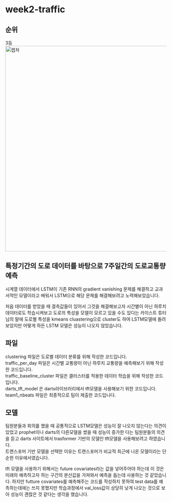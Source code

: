 # week2-traffic
## 순위
3등
<img width="642" alt="캡처" src="https://user-images.githubusercontent.com/82801470/156574834-2afe8f5b-d3f7-435a-883a-f8465b6a53ef.PNG">

## 특정기간의 도로 데이터를 바탕으로 7주일간의 도로교통량 예측
시계열 데이터에서 LSTM이 기존 RNN의 gradient vanishing 문제를 해결하고 교과서적인 모델이라고 배워서 
LSTM으로 해당 문제를 해결해보려고 노력해보았습니다.     

처음 데이터를 받았을 때 결측값들이 있어서 그것을 해결해보고자
시간별이 아닌 하루치 데이터로도 학습시켜보고 도로의 특성을 모델이 모르고 있을 수도 있다는 카이스트 튜터님의 말에
도로별 특성을 kmeans cluastering으로 cluster도 하여 LSTM모델에 돌려보았지만 어떻게 하든 LSTM 모델은 성능이 나오지 않았습니다.
## 파일
clustering 파일은 도로별 데이터 분류를 위해 작성한 코드입니다.    
traffic_per_day 파일은 시간별 교통량이 아닌 하루치 교통량을 예측해보기 위해 작성한 코드입니다.    
traffic_baseline_cluster 파일은 클러스터를 적용한 데이터 학습을 위해 작성한 코드입니다.  
darts_tft_model 은 darts라이브러리에서 tft모델을 사용해보기 위한 코드입니다.  
team1_nbeats 파일은 최종적으로 팀이 제출한 코드입니다.  
## 모델

팀원분들과 회의를 했을 때 공통적으로 LSTM모델은 성능이 잘 나오지 않는다는 의견이 있었고 prophet이나 darts의 다른모델을 썼을 때
성능이 증가한 다는 팀원분들의 의견을 듣고 darts 사이트에서 trasformer 기반의 모델인 tft모델을 사용해보려고 하였습니다.  
트랜스포머 기반 모델을 선택한 이유는 트랜스포머가 비교적 최근에 나온 모델이라는 단순한 이유에서였습니다.

tft 모델을 사용하기 위해서는 future covariates라는 값을 넣어주어야 하는데 이 것은 미래의 예측하고자 하는 구간의 분산값을 가져와서 예측을 돕는데
사용하는 것 같았습니다. 하지만 futture covariates를 예측해주는 코드를 작성하지 못하여 test data를 예측하는데에는 쓰지 못했지만 학습과정에서 val_loss값이 상당히 낮게 나오는 것으로 보아 성능이 괜찮은 것 같다는 생각을 했습니다.
